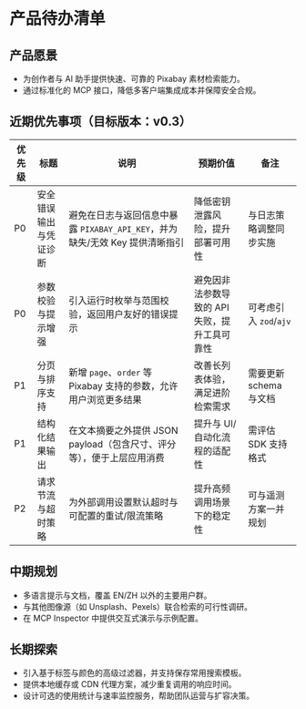 ﻿# 产品待办清单

## 产品愿景
- 为创作者与 AI 助手提供快速、可靠的 Pixabay 素材检索能力。
- 通过标准化的 MCP 接口，降低多客户端集成成本并保障安全合规。

## 近期优先事项（目标版本：v0.3）
| 优先级 | 标题 | 说明 | 预期价值 | 备注 |
| --- | --- | --- | --- | --- |
| P0 | 安全错误输出与凭证诊断 | 避免在日志与返回信息中暴露 `PIXABAY_API_KEY`，并为缺失/无效 Key 提供清晰指引 | 降低密钥泄露风险，提升部署可用性 | 与日志策略调整同步实施 |
| P0 | 参数校验与提示增强 | 引入运行时枚举与范围校验，返回用户友好的错误提示 | 避免因非法参数导致的 API 失败，提升工具可靠性 | 可考虑引入 `zod`/`ajv` |
| P1 | 分页与排序支持 | 新增 `page`、`order` 等 Pixabay 支持的参数，允许用户浏览更多结果 | 改善长列表体验，满足进阶检索需求 | 需要更新 schema 与文档 |
| P1 | 结构化结果输出 | 在文本摘要之外提供 JSON payload（包含尺寸、评分等），便于上层应用消费 | 提升与 UI/自动化流程的适配性 | 需评估 SDK 支持格式 |
| P2 | 请求节流与超时策略 | 为外部调用设置默认超时与可配置的重试/限流策略 | 提升高频调用场景下的稳定性 | 可与遥测方案一并规划 |

## 中期规划
- 多语言提示与文档，覆盖 EN/ZH 以外的主要用户群。
- 与其他图像源（如 Unsplash、Pexels）联合检索的可行性调研。
- 在 MCP Inspector 中提供交互式演示与示例配置。

## 长期探索
- 引入基于标签与颜色的高级过滤器，并支持保存常用搜索模板。
- 提供本地缓存或 CDN 代理方案，减少重复调用的响应时间。
- 设计可选的使用统计与速率监控服务，帮助团队运营与扩容决策。
